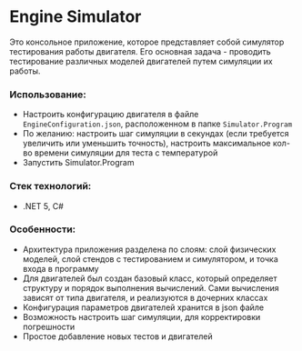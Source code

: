 # Engine Simulator
Это консольное приложение, которое представляет собой симулятор тестирования работы двигателя. Его основная задача - проводить тестирование различных моделей двигателей путем симуляции их работы.

### Использование:
- Настроить конфигурацию двигателя в файле `EngineConfiguration.json`, расположенном в папке `Simulator.Program`
- По желанию: настроить шаг симуляции в секундах (если требуется увеличить или уменьшить точность), настроить максимальное кол-во времени симуляции для теста с температурой
- Запустить Simulator.Program

### Стек технологий:
- .NET 5, C#

### Особенности:
- Архитектура приложения разделена по слоям: слой физических моделей, слой стендов с тестированием и симулятором, и точка входа в программу
- Для двигателей был создан базовый класс, который определяет структуру и порядок выполнения вычислений. Сами вычисления зависят от типа двигателя, и реализуются в дочерних классах
- Конфигурация параметров двигателей хранится в json файле
- Возможность настроить шаг симуляции, для корректировки погрешности
- Простое добавление новых тестов и двигателей